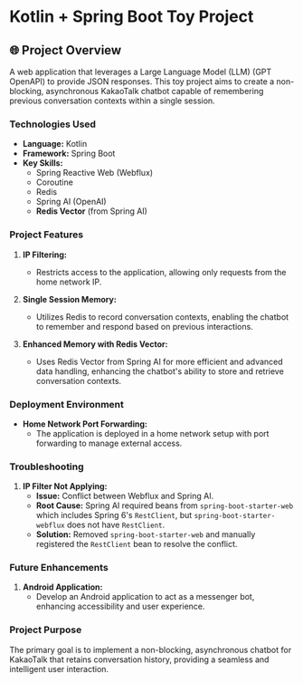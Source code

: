 # Kotlin + Spring Boot Toy Project

## 🌐 **Project Overview**

A web application that leverages a Large Language Model (LLM) (GPT OpenAPI) to provide JSON responses. This toy project aims to create a non-blocking, asynchronous KakaoTalk chatbot capable of remembering previous conversation contexts within a single session.

### **Technologies Used**

- **Language:** Kotlin
- **Framework:** Spring Boot
- **Key Skills:**
  - Spring Reactive Web (Webflux)
  - Coroutine
  - Redis
  - Spring AI (OpenAI)
  - **Redis Vector** (from Spring AI)

### **Project Features**

1. **IP Filtering:**
   - Restricts access to the application, allowing only requests from the home network IP.

2. **Single Session Memory:**
   - Utilizes Redis to record conversation contexts, enabling the chatbot to remember and respond based on previous interactions.

3. **Enhanced Memory with Redis Vector:**
   - Uses Redis Vector from Spring AI for more efficient and advanced data handling, enhancing the chatbot's ability to store and retrieve conversation contexts.

### **Deployment Environment**

- **Home Network Port Forwarding:**
  - The application is deployed in a home network setup with port forwarding to manage external access.

### **Troubleshooting**

1. **IP Filter Not Applying:**
   - **Issue:** Conflict between Webflux and Spring AI.
   - **Root Cause:** Spring AI required beans from `spring-boot-starter-web` which includes Spring 6's `RestClient`, but `spring-boot-starter-webflux` does not have `RestClient`.
   - **Solution:** Removed `spring-boot-starter-web` and manually registered the `RestClient` bean to resolve the conflict.

### **Future Enhancements**

1. **Android Application:**
   - Develop an Android application to act as a messenger bot, enhancing accessibility and user experience.

### **Project Purpose**

The primary goal is to implement a non-blocking, asynchronous chatbot for KakaoTalk that retains conversation history, providing a seamless and intelligent user interaction.




